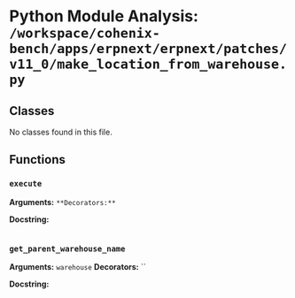 # Python Module Analysis: `/workspace/cohenix-bench/apps/erpnext/erpnext/patches/v11_0/make_location_from_warehouse.py`

## Classes

No classes found in this file.


## Functions

### `execute`
**Arguments:** ``
**Decorators:** ``

**Docstring:**
```

```
### `get_parent_warehouse_name`
**Arguments:** `warehouse`
**Decorators:** ``

**Docstring:**
```

```

